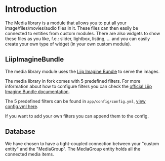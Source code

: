 # Introduction

The Media library is a module that allows you to put all your image/files/movies/audio files in it. These files can then easily be connected to entities from custom modules. There are also widgets to show these files as you like, f.e.: slider, lightbox, listing, ... and you can easily create your own type of widget (in your own custom module).


## LiipImagineBundle

The media library module uses the [Liip Imagine Bundle](http://symfony.com/doc/1.0/bundles/LiipImagineBundle/index.html) to serve the images.

The media library in fork comes with 5 predefined filters. For more information about how to configure filters you can check the [official Liip Imagine Bundle documentation](http://symfony.com/doc/1.0/bundles/LiipImagineBundle/filters.html).

The 5 predefined filters can be found in `app/config/config.yml`, [view config.yml here](app/config/config.yml).

If you want to add your own filters you can append them to the config.

## Database

We have chosen to have a tight-coupled connection between your "custom entity" and the "MediaGroup". The MediaGroup entity holds all the connected media items.